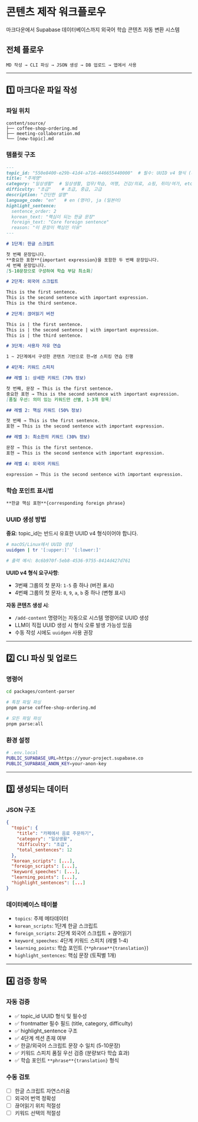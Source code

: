 # 콘텐츠 제작 워크플로우

마크다운에서 Supabase 데이터베이스까지 외국어 학습 콘텐츠 자동 변환 시스템

## 전체 플로우

```
MD 작성 → CLI 파싱 → JSON 생성 → DB 업로드 → 앱에서 사용
```

---

## 1️⃣ 마크다운 파일 작성

### 파일 위치
```
content/source/
├── coffee-shop-ordering.md
├── meeting-collaboration.md
└── [new-topic].md
```

### 템플릿 구조

```markdown
---
topic_id: "550e8400-e29b-41d4-a716-446655440000"  # 필수: UUID v4 형식 (시스템 명령어로 생성)
title: "주제명"
category: "일상생활"  # 일상생활, 업무/학습, 여행, 건강/의료, 쇼핑, 취미/여가, etc
difficulty: "초급"    # 초급, 중급, 고급
description: "간단한 설명"
language_code: "en"   # en (영어), ja (일본어)
highlight_sentence:
  sentence_order: 2
  korean_text: "핵심이 되는 한글 문장"
  foreign_text: "Core foreign sentence"
  reason: "이 문장이 핵심인 이유"
---

# 1단계: 한글 스크립트

첫 번째 문장입니다.
**중요한 표현**{important expression}을 포함한 두 번째 문장입니다.
세 번째 문장입니다.
[5-10문장으로 구성하여 학습 부담 최소화]

# 2단계: 외국어 스크립트

This is the first sentence.
This is the second sentence with important expression.
This is the third sentence.

# 2단계: 끊어읽기 버전

This is | the first sentence.
This is | the second sentence | with important expression.
This is | the third sentence.

# 3단계: 사용자 자유 연습

1 ~ 2단계에서 구성한 콘텐츠 기반으로 한→영 스피킹 연습 진행

# 4단계: 키워드 스피치

## 레벨 1: 상세한 키워드 (70% 정보)

첫 번째, 문장 → This is the first sentence.
중요한 표현 → This is the second sentence with important expression.
[품질 우선: 의미 있는 키워드만 선별, 1-3개 항목]

## 레벨 2: 핵심 키워드 (50% 정보)

첫 번째 → This is the first sentence.
표현 → This is the second sentence with important expression.

## 레벨 3: 최소한의 키워드 (30% 정보)

문장 → This is the first sentence.
표현 → This is the second sentence with important expression.

## 레벨 4: 외국어 키워드

expression → This is the second sentence with important expression.
```

### 학습 포인트 표시법
```markdown
**한글 핵심 표현**{corresponding foreign phrase}
```

### UUID 생성 방법

**중요**: topic_id는 반드시 유효한 UUID v4 형식이어야 합니다.

```bash
# macOS/Linux에서 UUID 생성
uuidgen | tr '[:upper:]' '[:lower:]'

# 출력 예시: 8c6b970f-5eb8-4536-9755-8414d427d761
```

**UUID v4 형식 요구사항**:
- 3번째 그룹의 첫 문자: `1-5` 중 하나 (버전 표시)
- 4번째 그룹의 첫 문자: `8`, `9`, `a`, `b` 중 하나 (변형 표시)

**자동 콘텐츠 생성 시**:
- `/add-content` 명령어는 자동으로 시스템 명령어로 UUID 생성
- LLM이 직접 UUID 생성 시 형식 오류 발생 가능성 있음
- 수동 작성 시에도 `uuidgen` 사용 권장

---

## 2️⃣ CLI 파싱 및 업로드

### 명령어
```bash
cd packages/content-parser

# 특정 파일 파싱
pnpm parse coffee-shop-ordering.md

# 모든 파일 파싱
pnpm parse:all
```

### 환경 설정
```bash
# .env.local
PUBLIC_SUPABASE_URL=https://your-project.supabase.co
PUBLIC_SUPABASE_ANON_KEY=your-anon-key
```

---

## 3️⃣ 생성되는 데이터

### JSON 구조
```json
{
  "topic": {
    "title": "카페에서 음료 주문하기",
    "category": "일상생활",
    "difficulty": "초급",
    "total_sentences": 12
  },
  "korean_scripts": [...],
  "foreign_scripts": [...],
  "keyword_speeches": [...],
  "learning_points": [...],
  "highlight_sentences": [...]
}
```

### 데이터베이스 테이블
- `topics`: 주제 메타데이터
- `korean_scripts`: 1단계 한글 스크립트
- `foreign_scripts`: 2단계 외국어 스크립트 + 끊어읽기
- `keyword_speeches`: 4단계 키워드 스피치 (레벨 1-4)
- `learning_points`: 학습 포인트 (`**phrase**{translation}`)
- `highlight_sentences`: 핵심 문장 (토픽별 1개)

---

## 4️⃣ 검증 항목

### 자동 검증
- ✅ topic_id UUID 형식 및 필수성
- ✅ frontmatter 필수 필드 (title, category, difficulty)
- ✅ highlight_sentence 구조
- ✅ 4단계 섹션 존재 여부
- ✅ 한글/외국어 스크립트 문장 수 일치 (5-10문장)
- ✅ 키워드 스피치 품질 우선 검증 (분량보다 학습 효과)
- ✅ 학습 포인트 `**phrase**{translation}` 형식

### 수동 검토
- [ ] 한글 스크립트 자연스러움
- [ ] 외국어 번역 정확성
- [ ] 끊어읽기 위치 적절성
- [ ] 키워드 선택의 적절성
